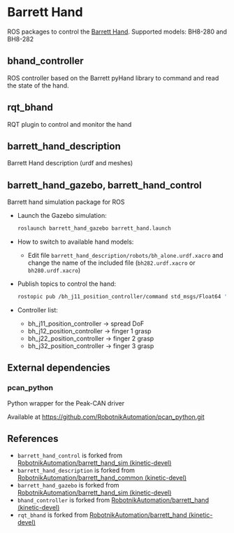 # Barrett Hand

ROS packages to control the [Barrett Hand](https://advanced.barrett.com/barretthand).
Supported models: BH8-280 and BH8-282

## bhand_controller

ROS controller based on the Barrett pyHand library to command and read the state of the hand.

## rqt_bhand

RQT plugin to control and monitor the hand

## barrett_hand_description

Barrett Hand description (urdf and meshes)

## barrett_hand_gazebo, barrett_hand_control

Barrett hand simulation package for ROS

- Launch the Gazebo simulation:

  ```sh
  roslaunch barrett_hand_gazebo barrett_hand.launch
  ```

- How to switch to available hand models:
  - Edit file `barrett_hand_description/robots/bh_alone.urdf.xacro` and change the name of the included file (`bh282.urdf.xacro` or `bh280.urdf.xacro`)
- Publish topics to control the hand:

  ```sh
  rostopic pub /bh_j11_position_controller/command std_msgs/Float64 'desired_angle'
  ```

- Controller list:
  - bh_j11_position_controller -> spread DoF
  - bh_j12_position_controller -> finger 1 grasp
  - bh_j22_position_controller -> finger 2 grasp
  - bh_j32_position_controller -> finger 3 grasp

## External dependencies

### pcan_python

Python wrapper for the Peak-CAN driver

Available at https://github.com/RobotnikAutomation/pcan_python.git

## References

- `barrett_hand_control` is forked from [RobotnikAutomation/barrett_hand_sim (kinetic-devel)](https://github.com/RobotnikAutomation/barrett_hand_sim/tree/kinetic-devel)
- `barrett_hand_description` is forked from [RobotnikAutomation/barrett_hand_common (kinetic-devel)](https://github.com/RobotnikAutomation/barrett_hand_common/tree/kinetic-devel)
- `barrett_hand_gazebo` is forked from [RobotnikAutomation/barrett_hand_sim (kinetic-devel)](https://github.com/RobotnikAutomation/barrett_hand_sim/tree/kinetic-devel)
- `bhand_controller` is forked from [RobotnikAutomation/barrett_hand (kinetic-devel)](https://github.com/RobotnikAutomation/barrett_hand/tree/kinetic-devel)
- `rqt_bhand` is forked from [RobotnikAutomation/barrett_hand (kinetic-devel)](https://github.com/RobotnikAutomation/barrett_hand/tree/kinetic-devel)